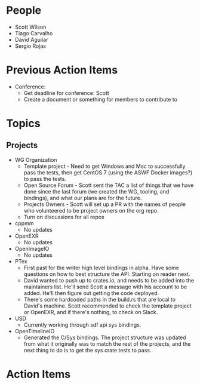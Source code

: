 People
======

- Scott Wilson
- Tiago Carvalho
- David Aguilar
- Sergio Rojas

Previous Action Items
=====================

- Conference:
    - Get deadline for conference: Scott
    - Create a document or something for members to contribute to

Topics
======

Projects
--------

- WG Organization
    - Template project - Need to get Windows and Mac to successfully pass the tests, then get CentOS 7 (using the ASWF Docker images?) to pass the tests.
    - Open Source Forum - Scott sent the TAC a list of things that we have done since the last forum (we created the WG, tooling, and bindings), and what our plans are for the future.
    - Projects Owners - Scott will set up a PR with the names of people who volunteered to be project owners on the org repo.
    - Turn on discussions for all repos
- cppmm
    - No updates
- OpenEXR
    - No updates
- OpenImageIO
    - No updates
- PTex
    - First past for the writer high level bindings in alpha. Have some questions on how to best structure the API. Starting on reader next.
    - David wanted to push up to crates.io, and needs to be added into the maintainers list. He'll send Scott a message with his account to be added. He'll then figure out getting the code deployed.
    - There's some hardcoded paths in the build.rs that are local to David's machine. Scott recommended to check the template project or OpenEXR, and if there's nothing, to check on Slack.
- USD
    - Currently working through sdf api sys bindings.
- OpenTimelineIO
    - Generated the C/Sys bindings. The project structure was updated from what it originally was to match the rest of the projects, and the next thing to do is to get the sys crate tests to pass.

Action Items
============
